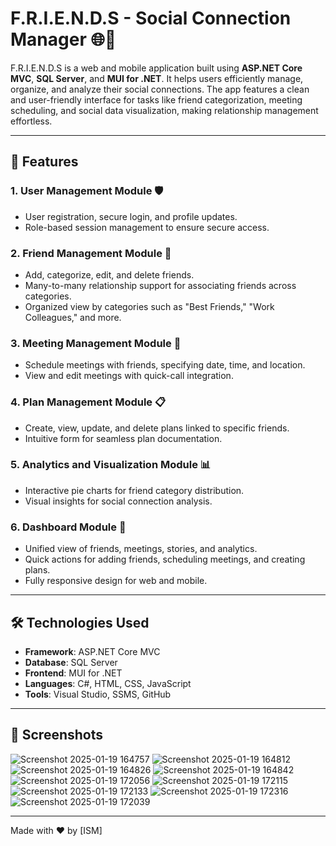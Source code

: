 # F.R.I.E.N.D.S - Social Connection Manager 🌐🤝



F.R.I.E.N.D.S is a web and mobile application built using **ASP.NET Core MVC**, **SQL Server**, and **MUI for .NET**. It helps users efficiently manage, organize, and analyze their social connections. The app features a clean and user-friendly interface for tasks like friend categorization, meeting scheduling, and social data visualization, making relationship management effortless.

---

## 🚀 Features

### **1. User Management Module** 🛡️
- User registration, secure login, and profile updates.
- Role-based session management to ensure secure access.

### **2. Friend Management Module** 👥
- Add, categorize, edit, and delete friends.
- Many-to-many relationship support for associating friends across categories.
- Organized view by categories such as "Best Friends," "Work Colleagues," and more.

### **3. Meeting Management Module** 📅
- Schedule meetings with friends, specifying date, time, and location.
- View and edit meetings with quick-call integration.

### **4. Plan Management Module** 📋
- Create, view, update, and delete plans linked to specific friends.
- Intuitive form for seamless plan documentation.

### **5. Analytics and Visualization Module** 📊
- Interactive pie charts for friend category distribution.
- Visual insights for social connection analysis.

### **6. Dashboard Module** 📂
- Unified view of friends, meetings, stories, and analytics.
- Quick actions for adding friends, scheduling meetings, and creating plans.
- Fully responsive design for web and mobile.

---


## 🛠️ Technologies Used

- **Framework**: ASP.NET Core MVC
- **Database**: SQL Server
- **Frontend**: MUI for .NET
- **Languages**: C#, HTML, CSS, JavaScript
- **Tools**: Visual Studio, SSMS, GitHub

---

## 📸 Screenshots

![Screenshot 2025-01-19 164757](https://github.com/user-attachments/assets/774b3055-75f2-42b4-8948-9f88897d3eab)
![Screenshot 2025-01-19 164812](https://github.com/user-attachments/assets/7e93d54d-a10e-46c4-ae46-4d1b09012b8a)
![Screenshot 2025-01-19 164826](https://github.com/user-attachments/assets/403db938-5fca-41c7-ba50-707ad6e40e74)
![Screenshot 2025-01-19 164842](https://github.com/user-attachments/assets/5a430bb0-58a9-4cf7-873e-47e99ae7e07d)
![Screenshot 2025-01-19 172056](https://github.com/user-attachments/assets/e09a72ab-a889-43ce-a98f-56bc3b9fb526)
![Screenshot 2025-01-19 172115](https://github.com/user-attachments/assets/fe9c5eff-850f-45b0-9041-23705bd5d1ac)
![Screenshot 2025-01-19 172133](https://github.com/user-attachments/assets/8dc65b33-5231-47d5-a587-ff3af2e210f3)
![Screenshot 2025-01-19 172316](https://github.com/user-attachments/assets/5693d0e9-9df2-47f1-81c8-352d87bc04a8)
![Screenshot 2025-01-19 172039](https://github.com/user-attachments/assets/13512b60-9047-4073-b78c-b6bfc4191655)


---

Made with ❤️ by [ISM]
